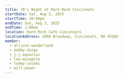 ```yaml
---
title: 70's Night at Hard Rock Cincinnati
startDate: Sat, Aug 2, 2025
startTime: 10:00pm
endDate: Sun, Aug 3, 2025
endTime: 1:00am
location: Hard Rock Cafe Cincinnati
locationAddress: 1000 Broadway, Cincinnati, OH 45202
member:
  - allison-wonderland
  - bobby-dingo
  - j-j-aquarius
  - leo-dynamite
  - tommy-salami
  - will-power
---
```

